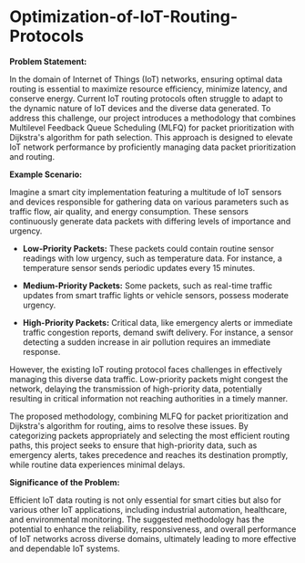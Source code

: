 # Optimization-of-IoT-Routing-Protocols

**Problem Statement:**

In the domain of Internet of Things (IoT) networks, ensuring optimal data routing is essential to maximize resource efficiency, minimize latency, and conserve energy. Current IoT routing protocols often struggle to adapt to the dynamic nature of IoT devices and the diverse data generated. To address this challenge, our project introduces a methodology that combines Multilevel Feedback Queue Scheduling (MLFQ) for packet prioritization with Dijkstra's algorithm for path selection. This approach is designed to elevate IoT network performance by proficiently managing data packet prioritization and routing.

**Example Scenario:**

Imagine a smart city implementation featuring a multitude of IoT sensors and devices responsible for gathering data on various parameters such as traffic flow, air quality, and energy consumption. These sensors continuously generate data packets with differing levels of importance and urgency.

- **Low-Priority Packets:** These packets could contain routine sensor readings with low urgency, such as temperature data. For instance, a temperature sensor sends periodic updates every 15 minutes.

- **Medium-Priority Packets:** Some packets, such as real-time traffic updates from smart traffic lights or vehicle sensors, possess moderate urgency.

- **High-Priority Packets:** Critical data, like emergency alerts or immediate traffic congestion reports, demand swift delivery. For instance, a sensor detecting a sudden increase in air pollution requires an immediate response.

However, the existing IoT routing protocol faces challenges in effectively managing this diverse data traffic. Low-priority packets might congest the network, delaying the transmission of high-priority data, potentially resulting in critical information not reaching authorities in a timely manner.

The proposed methodology, combining MLFQ for packet prioritization and Dijkstra's algorithm for routing, aims to resolve these issues. By categorizing packets appropriately and selecting the most efficient routing paths, this project seeks to ensure that high-priority data, such as emergency alerts, takes precedence and reaches its destination promptly, while routine data experiences minimal delays.

**Significance of the Problem:**

Efficient IoT data routing is not only essential for smart cities but also for various other IoT applications, including industrial automation, healthcare, and environmental monitoring. The suggested methodology has the potential to enhance the reliability, responsiveness, and overall performance of IoT networks across diverse domains, ultimately leading to more effective and dependable IoT systems.
